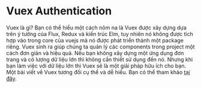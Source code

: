 # Vuex Authentication

Vuex là gì? Bạn có thể hiểu một cách nôm na là Vuex được xây dựng dựa trên ý tưởng của Flux, Redux và kiến trúc Elm, tuy nhiên nó không được tích hợp vào trong core của vuejs mà nó được phát triển thành một package riêng. Vuex sinh ra giúp chúng ta quản lý các components trong project một cách đơn giản và hiệu quả. Nếu bạn không xây dựng một ứng dụng đơn trang và có lượng dữ liệu lớn thì không cần thiết sử dụng đến nó. Nhưng khi bạn làm việc với dữ liệu lớn thì Vuex sẽ là một giải pháp hữu ích cho bạn. Một bài viết về Vuex tương đối cụ thể và dễ  hiểu. Bạn có thể tham khảo [tại đây](https://techblog.vn/tai-sao-dung-vuex). 
